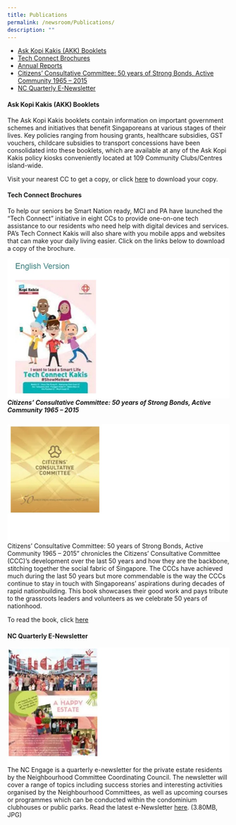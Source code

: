 ```yaml
---
title: Publications
permalink: /newsroom/Publications/
description: ""
---
```

* <a href="#Ask_Kopi_Kakis">Ask Kopi Kakis (AKK) Booklets</a>
* <a href="#Tech_Connect_Brochures">Tech Connect Brochures</a>
* [Annual Reports](/about-us/Annual-Reports)
* <a href="#Citizen_Con_Comm">Citizens’ Consultative Committee: 50 years of Strong Bonds, Active Community 1965 – 2015</a>
* <a href="#NC_Quart_News">NC Quarterly E-Newsletter</a>
 

<a id="Ask_Kopi_Kakis"></a>
#### Ask Kopi Kakis (AKK) Booklets

The Ask Kopi Kakis booklets contain information on important government schemes and initiatives that benefit Singaporeans at various stages of their lives. Key policies ranging from housing grants, healthcare subsidies, GST vouchers, childcare subsidies to transport concessions have been consolidated into these booklets, which are available at any of the Ask Kopi Kakis policy kiosks conveniently located at 109 Community Clubs/Centres island-wide.

Visit your nearest CC to get a copy, or click [here](/engage/Connect-With-Government/Ask-Kopi-Kakis) to download your copy.

<a id="Tech_Connect_Brochures"></a>
#### Tech Connect Brochures 

To help our seniors be Smart Nation ready, MCI and PA have launched the “Tech Connect” initiative in eight CCs to provide one-on-one tech assistance to our residents who need help with digital devices and services.  PA’s Tech Connect Kakis will also share with you mobile apps and websites that can make your daily living easier. Click on the links below to download a copy of the brochure.

<img style="width:600px"  align="left" src="/images/NewsRoom/Publications/Cover1.jpg"><br>

<a id="Citizen_Con_Comm"></a>
##### Citizens’ Consultative Committee: 50 years of Strong Bonds, Active Community 1965 – 2015
<img style="width:600px"  align="left" src="/images/NewsRoom/Publications/Cover2.jpg">

Citizens’ Consultative Committee: 50 years of Strong Bonds, Active Community 1965 – 2015” chronicles the Citizens’ Consultative Committee (CCC)’s development over the last 50 years and how they are the backbone, stitching together the social fabric of Singapore. The CCCs have achieved much during the last 50 years but more commendable is the way the CCCs continue to stay in touch with Singaporeans’ aspirations during decades of rapid nationbuilding. This book showcases their good work and pays tribute to the grassroots leaders and volunteers as we celebrate 50 years of nationhood.

To read the book, click [here](https://en.calameo.com/read/0045413478a6be90340a5)

<a id="NC_Quart_News"></a>
#### NC Quarterly E-Newsletter 

<img style="width:600px"  align="left" src="/images/NewsRoom/Publications/Cover3.jpg">

The NC Engage is a quarterly e-newsletter for the private estate residents by the Neighbourhood Committee Coordinating Council. The newsletter will cover a range of topics including success stories and interesting activities organised by the Neighbourhood Committees, as well as upcoming courses or programmes which can be conducted within the condominium clubhouses or public parks. Read the latest e-Newsletter [here](//). (3.80MB, JPG)